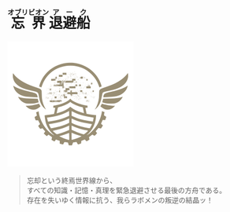 <!-- markdownlint-disable MD033 -->
# <ruby>忘界<rt>オブリビオン</rt></ruby><ruby>退避船<rt>アーク</rt></ruby>

![Logo](./resources/logo-readme.png)

> 忘却という終焉世界線から、<br/>
> すべての知識・記憶・真理を緊急退避させる最後の方舟である。<br/>
> 存在を失いゆく情報に抗う、我らラボメンの叛逆の結晶ッ！
